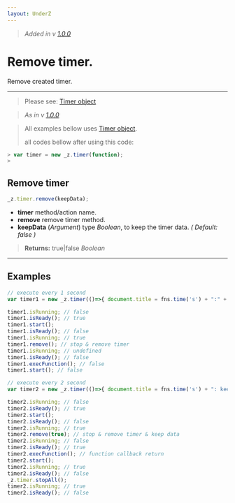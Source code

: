 ```yaml
---
layout: UnderZ
---
```

> _Added in v [1.0.0](https://github.com/hlaCk/UnderZ/tree/clean1.0.0)_
# Remove timer.
Remove created timer.

***

> Please see: [Timer object](https://hlack.github.io/UnderZ/-timer()#timer-object)

> _As in v [1.0.0](https://github.com/hlaCk/UnderZ/tree/clean1.0.0)_

> All examples bellow uses [Timer object](https://hlack.github.io/UnderZ/-timer()#timer-object).
> 
> all codes bellow after using this code:
> 
```js
> var timer = new _z.timer(function);
> 
```

## Remove timer
```js
_z.timer.remove(keepData);
```

* **timer** method/action name.
* **remove** remove timer method.
* **keepData** (_Argument_) type _Boolean_, to keep the timer data. _( Default: false )_

> **Returns:** true|false _Boolean_

***

## Examples

```js
// execute every 1 second
var timer1 = new _z.timer(()=>{ document.title = fns.time('s') + ":" + fns.time('m'); }, 1000);

timer1.isRunning; // false
timer1.isReady(); // true
timer1.start();
timer1.isReady(); // false
timer1.isRunning; // true
timer1.remove(); // stop & remove timer
timer1.isRunning; // undefined
timer1.isReady(); // false
timer1.execFunction(); // false
timer1.start(); // false

// execute every 2 second
var timer2 = new _z.timer(()=>{ document.title = fns.time('s') + ": keepData Test"; }, 2000);

timer2.isRunning; // false
timer2.isReady(); // true
timer2.start();
timer2.isReady(); // false
timer2.isRunning; // true
timer2.remove(true); // stop & remove timer & keep data
timer2.isRunning; // false
timer2.isReady(); // true
timer2.execFunction(); // function callback return
timer2.start();
timer2.isRunning; // true
timer2.isReady(); // false
_z.timer.stopAll();
timer2.isRunning; // true
timer2.isReady(); // false

```
